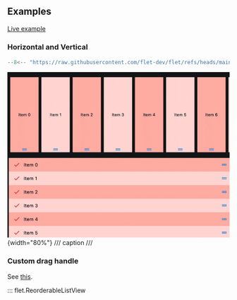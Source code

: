 ## Examples

[Live example](https://flet-controls-gallery.fly.dev/input/autofillgroup)

### Horizontal and Vertical

```python
--8<-- "https://raw.githubusercontent.com/flet-dev/flet/refs/heads/main/sdk/python/examples/controls/reorderable-list-view/horizontal-and-vertical.py"
```

![horizontal-and-vertical](https://raw.githubusercontent.com/flet-dev/flet/main/sdk/python/examples/controls/reorderable-list-view/media/horizontal-and-vertical.gif){width="80%"}
/// caption
///

### Custom drag handle

See [this](reorderabledraggable.md#examples).

::: flet.ReorderableListView
